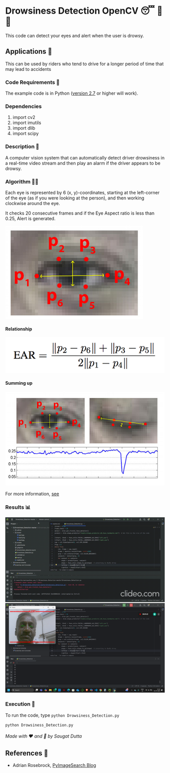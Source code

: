 # Drowsiness Detection OpenCV 😴 🚫 🚗



This code can detect your eyes and alert when the user is drowsy.

## Applications 🎯
This can be used by riders who tend to drive for a longer period of time that may lead to accidents

### Code Requirements 🦄
The example code is in Python ([version 2.7](https://www.python.org/download/releases/2.7/) or higher will work). 

### Dependencies

1) import cv2
2) import imutils
3) import dlib
4) import scipy


### Description 📌

A computer vision system that can automatically detect driver drowsiness in a real-time video stream and then play an alarm if the driver appears to be drowsy.

### Algorithm 👨‍🔬

Each eye is represented by 6 (x, y)-coordinates, starting at the left-corner of the eye (as if you were looking at the person), and then working clockwise around the eye.

It checks 20 consecutive frames and if the Eye Aspect ratio is less than 0.25, Alert is generated.

<img src="https://github.com/SaugatXD100/drowsiness_detection/blob/main/assets/eye1.jpg">


#### Relationship

<img src="https://github.com/SaugatXD100/drowsiness_detection/blob/main/assets/eye2.png">

#### Summing up

<img src="https://github.com/SaugatXD100/drowsiness_detection/blob/main/assets/eye3.jpg">


For more information, [see](https://www.pyimagesearch.com/2017/05/08/drowsiness-detection-opencv/)

### Results 📊

<img src="https://github.com/SaugatXD100/drowsiness_detection/blob/main/PiMaw4BGYFlU.gif">
<img src="https://github.com/SaugatXD100/drowsiness_detection/blob/main/Screenshot%20(725).png">

### Execution 🐉
To run the code, type `python Drowsiness_Detection.py`

```
python Drowsiness_Detection.py
```

###### Made with ❤️ and 🦙 by Saugat Dutta

## References 🔱
 
 -   Adrian Rosebrock, [PyImageSearch Blog](https://www.pyimagesearch.com/2017/05/08/drowsiness-detection-opencv/)

